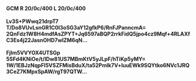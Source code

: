 #### GCM R 20/0c/400 L 20/0c/400
**Lv3S+PWwq21drpT7**<br/>**T/Do8VUvLsnGR1C0l3oSG3aY12gfkP6/RnFJPanncmA=**<br/>**2QnFdz1W8H4mdfAsZPYT+Jq6597aBQP2rrkFidQ5jpo4cz9Mqf+4RLAXfC3Es4j22JasnOHD7wlZM6qN...**<br/><br/>
**FjIm5VVYOX4UTSGp**<br/>**5SFd4KNiOe/t/IDw81US7MBmKtV5yJLpF/hTiKp5yMY=**<br/>**1W/1EBJzNqpFl5VSZFMisBduX/ta52Pmlk7V+luuEWk9SQYtko6NVc1JRQ3CeZ7KMpxSpAW/rgT97QTW...**